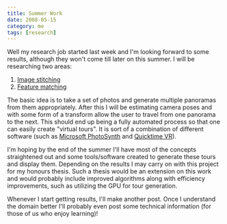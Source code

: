 ```yaml
---           
title: Summer Work
date: 2008-05-15
category: me
tags: [research]
---
```

Well my research job started last week and I'm looking forward to some results, although they won't come till later on this summer. I will be researching two areas:

1. [Image stitching](http://en.wikipedia.org/wiki/Panorama_stitching) 
2. [Feature matching](http://en.wikipedia.org/wiki/Feature_detection_%28computer_vision%29) 

The basic idea is to take a set of photos and generate multiple panoramas from them appropriately. After this I will be estimating camera poses and with some form of a transform allow the user to travel from one panorama to the next. This should end up being a fully automated process so that one can easily create "virtual tours". It is sort of a combination of different software (such as [Microsoft PhotoSynth](http://labs.live.com/photosynth/) and [Quicktime VR](http://www.apple.com/quicktime/technologies/qtvr/)).

I'm hoping by the end of the summer I'll have most of the concepts straightened out and some tools/software created to generate these tours and display them. Depending on the results I may carry on with this project for my honours thesis. Such a thesis would be an extension on this work and would probably include improved algorithms along with efficiency improvements, such as utilizing the GPU for tour generation.

Whenever I start getting results, I'll make another post. Once I understand the domain better I'll probably even post some technical information (for those of us who enjoy learning)!

